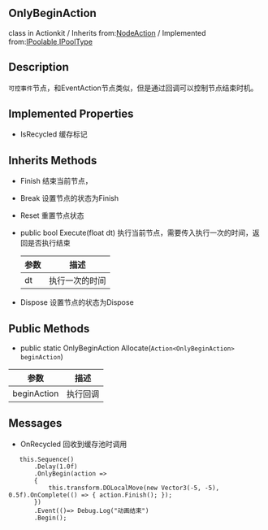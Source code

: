 ## OnlyBeginAction
class in Actionkit / Inherits from:[NodeAction](ActionKitAPI/Action/NodeAction.md) / Implemented from:[IPoolable](www.baidu.com),[IPoolType](www.baidu.com)

## Description
```可控事件```节点，和EventAction节点类似，但是通过回调可以控制节点结束时机。

## Implemented Properties
* IsRecycled  缓存标记

## Inherits Methods

* Finish			      结束当前节点，

* Break                              设置节点的状态为Finish

* Reset                              重置节点状态

* public bool Execute(float dt)     执行当前节点，需要传入执行一次的时间，返回是否执行结束


  | 参数 | 描述           |
  | ---- | -------------- |
  | dt   | 执行一次的时间 |

* Dispose                          设置节点的状态为Dispose

## Public Methods
* public static OnlyBeginAction Allocate(```Action<OnlyBeginAction> beginAction```)  


| 参数        | 描述     |
| ----------- | -------- |
| beginAction | 执行回调 |

## Messages
* OnRecycled  回收到缓存池时调用

```
   this.Sequence()
	   .Delay(1.0f)
	   .OnlyBegin(action =>
	   {
           this.transform.DOLocalMove(new Vector3(-5, -5), 0.5f).OnComplete(() => { action.Finish(); });
	   })
	   .Event(()=> Debug.Log("动画结束")
	   .Begin();
```
